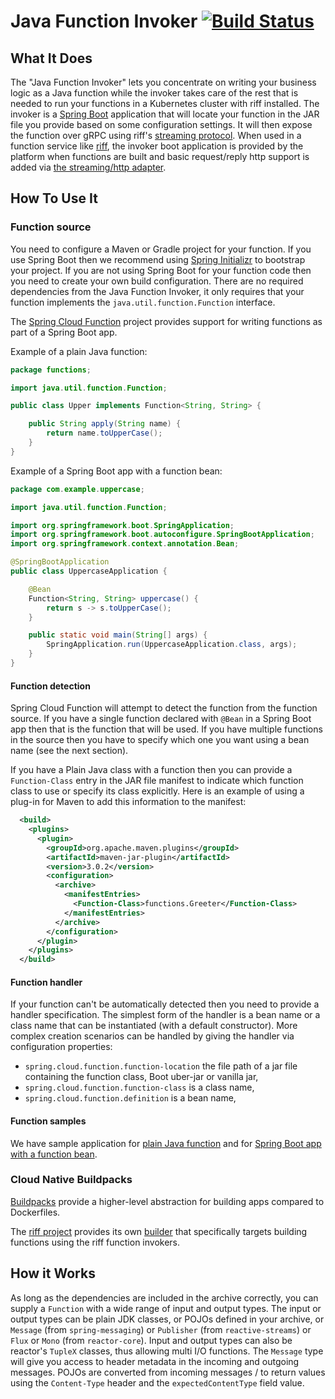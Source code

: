 # Java Function Invoker [![Build Status](https://travis-ci.com/projectriff/java-function-invoker.svg?branch=master)](https://travis-ci.com/projectriff/java-function-invoker)

## What It Does

The "Java Function Invoker" lets you concentrate on writing your business logic as a Java function while the invoker 
takes care of the rest that is needed to run your functions in a Kubernetes cluster with riff installed.
The invoker is a [Spring Boot](https://projects.spring.io/spring-boot) application that will locate your function in 
the JAR file you provide based on some configuration settings.
It will then expose the function over gRPC using riff's [streaming protocol](src/main/proto/riff-rpc.proto).
When used in a function service like [riff](https://projectriff.io/), the invoker boot application is provided by 
the platform when functions are built and basic request/reply http support is added via 
[the streaming/http adapter](http://github.com/projectriff/streaming-http-adapter-buildpack).

## How To Use It

### Function source

You need to configure a Maven or Gradle project for your function.
If you use Spring Boot then we recommend using [Spring Initializr](https://start.spring.io/) to bootstrap your project.
If you are not using Spring Boot for your function code then you need to create your own build configuration.
There are no required dependencies from the Java Function Invoker, it only requires that your function implements the `java.util.function.Function` interface.

The [Spring Cloud Function](https://cloud.spring.io/spring-cloud-function/) project provides support for writing functions as part of a Spring Boot app.

Example of a plain Java function:

```java
package functions;

import java.util.function.Function;

public class Upper implements Function<String, String> {

    public String apply(String name) {
        return name.toUpperCase();
    }
}
```

Example of a Spring Boot app with a function bean:

```java
package com.example.uppercase;

import java.util.function.Function;

import org.springframework.boot.SpringApplication;
import org.springframework.boot.autoconfigure.SpringBootApplication;
import org.springframework.context.annotation.Bean;

@SpringBootApplication
public class UppercaseApplication {

	@Bean
	Function<String, String> uppercase() {
		return s -> s.toUpperCase();
	}

	public static void main(String[] args) {
		SpringApplication.run(UppercaseApplication.class, args);
	}
}
```

#### Function detection

Spring Cloud Function will attempt to detect the function from the function source.
If you have a single function declared with `@Bean` in a Spring Boot app then that is the function that will be used.
If you have multiple functions in the source then you have to specify which one you want using a bean name (see the next section).

If you have a Plain Java class with a function then you can provide a `Function-Class` entry in the JAR file manifest 
to indicate which function class to use or specify its class explicitly.
Here is an example of using a plug-in for Maven to add this information to the manifest:

```xml
  <build>
    <plugins>
      <plugin>
        <groupId>org.apache.maven.plugins</groupId>
        <artifactId>maven-jar-plugin</artifactId>
        <version>3.0.2</version>
        <configuration>
          <archive>
            <manifestEntries>
              <Function-Class>functions.Greeter</Function-Class>
            </manifestEntries>
          </archive>
        </configuration>
      </plugin>
    </plugins>
  </build>
```

#### Function handler

If your function can't be automatically detected then you need to provide a handler specification.
The simplest form of the handler is a bean name or a class name that can be instantiated (with a default constructor).
More complex creation scenarios can be handled by giving the handler via configuration properties:

* `spring.cloud.function.function-location` the file path of a jar file containing the function class, Boot uber-jar or vanilla jar,
* `spring.cloud.function.function-class` is a class name,
* `spring.cloud.function.definition` is a bean name,


#### Function samples

We have sample application for 
[plain Java function](src/test/function-sources/hundred-divider) 
and for [Spring Boot app with a function bean](src/test/function-sources/repeater-as-bean).

### Cloud Native Buildpacks

[Buildpacks](https://buildpacks.io/) provide a higher-level abstraction for building apps compared to Dockerfiles.

The [riff project](https://github.com/projectriff/riff) provides its own 
[builder](https://github.com/projectriff/builder) that specifically targets building functions using the riff function invokers.

## How it Works

As long as the dependencies are included in the archive correctly, you can supply a `Function` with a wide range of input and output types.
The input or output types can be plain JDK classes, or POJOs defined in your archive, or `Message` 
(from `spring-messaging`) or `Publisher` (from `reactive-streams`) or `Flux` or `Mono` (from `reactor-core`).
Input and output types can also be reactor's `TupleX` classes, thus allowing multi I/O functions.
The `Message` type will give you access to header metadata in the incoming and outgoing messages.
POJOs are converted from incoming messages / to return values using the `Content-Type` header and the `expectedContentType` field value.
```
